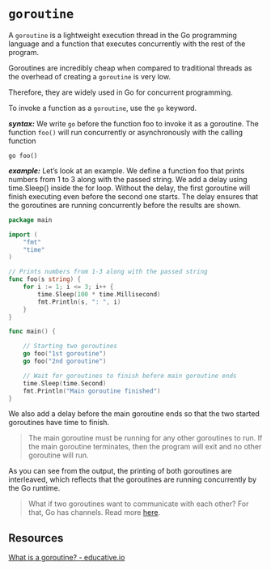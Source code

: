 # `goroutine`

A `goroutine` is a lightweight execution thread in the Go programming language and a function that executes concurrently with the rest of the program.

Goroutines are incredibly cheap when compared to traditional threads as the overhead of creating a `goroutine` is very low.

Therefore, they are widely used in Go for concurrent programming.

To invoke a function as a `goroutine`, use the `go` keyword.

**_syntax:_**
We write `go` before the function foo to invoke it as a goroutine. The function `foo()` will run concurrently or asynchronously with the calling function

```
go foo()
```

**_example:_**
Let’s look at an example. We define a function foo that prints numbers from 1 to 3 along with the passed string. We add a delay using time.Sleep() inside the for loop. Without the delay, the first goroutine will finish executing even before the second one starts. The delay ensures that the goroutines are running concurrently before the results are shown.

```go
package main

import (
    "fmt"
    "time"
)

// Prints numbers from 1-3 along with the passed string
func foo(s string) {
    for i := 1; i <= 3; i++ {
        time.Sleep(100 * time.Millisecond)
        fmt.Println(s, ": ", i)
    }
}

func main() {

    // Starting two goroutines
    go foo("1st goroutine")
    go foo("2nd goroutine")

    // Wait for goroutines to finish before main goroutine ends
    time.Sleep(time.Second)
    fmt.Println("Main goroutine finished")
}
```

We also add a delay before the main goroutine ends so that the two started goroutines have time to finish.

> The main goroutine must be running for any other goroutines to run.
> If the main goroutine terminates, then the program will exit and no other goroutine will run.

As you can see from the output, the printing of both goroutines are interleaved, which reflects that the goroutines are running concurrently by the Go runtime.

> What if two goroutines want to communicate with each other? For that, Go has channels. Read more [here](https://www.educative.io/answers/what-are-channels-in-golang).

## Resources

[What is a goroutine? - educative.io](https://www.educative.io/answers/what-is-a-goroutine)
